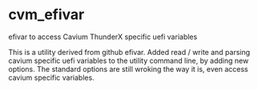 # cvm_efivar
efivar to access Cavium ThunderX specific uefi variables

This is a utility derived from github efivar. Added read / write and parsing cavium specific uefi variables to the utility command line, by adding new options. The standard options are still wroking the way it is, even access cavium specific variables.
